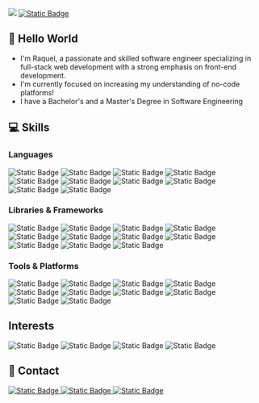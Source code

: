 ![](https://komarev.com/ghpvc/?username=raquel-f&label=Profile+Visitors)
<a href="https://raquelferreira.vercel.app/">
  <img alt="Static Badge" src="https://img.shields.io/badge/Portfolio-Website-blue?link=https%3A%2F%2Fraquelferreira.vercel.app%2F">
</a>



## 👋 Hello World 
- I'm Raquel, a passionate and skilled software engineer specializing in full-stack web development with a strong emphasis on front-end development.
- I'm currently focused on increasing my understanding of no-code platforms!
- I have a Bachelor's and a Master's Degree in Software Engineering

## 💻 Skills
### Languages
<div>
  <img alt="Static Badge" src="https://img.shields.io/badge/JavaScript-0D1117?logo=javascript">
  <img alt="Static Badge" src="https://img.shields.io/badge/TypeScript-0D1117?logo=typescript">
  <img alt="Static Badge" src="https://img.shields.io/badge/HTML-0D1117?logo=html5">
  <img alt="Static Badge" src="https://img.shields.io/badge/CSS-0D1117?logo=css3">
  <img alt="Static Badge" src="https://img.shields.io/badge/Sass-0D1117?logo=sass">
  <img alt="Static Badge" src="https://img.shields.io/badge/Java-0D1117?logo=a">
  <img alt="Static Badge" src="https://img.shields.io/badge/Python-0D1117?logo=python">
  <img alt="Static Badge" src="https://img.shields.io/badge/C-0D1117?logo=c">
  <img alt="Static Badge" src="https://img.shields.io/badge/C++-0D1117?logo=cplusplus">
  <img alt="Static Badge" src="https://img.shields.io/badge/SQL-0D1117?logo=a">
</div>

### Libraries & Frameworks
<div>
  <img alt="Static Badge" src="https://img.shields.io/badge/React-0D1117?logo=react">
  <img alt="Static Badge" src="https://img.shields.io/badge/Angular-0D1117?logo=angular">
  <img alt="Static Badge" src="https://img.shields.io/badge/Next.js-0D1117?logo=nextdotjs">
  <img alt="Static Badge" src="https://img.shields.io/badge/Express-0D1117?logo=express">
  <img alt="Static Badge" src="https://img.shields.io/badge/Redux-0D1117?logo=redux">
  <img alt="Static Badge" src="https://img.shields.io/badge/Tailwind CSS-0D1117?logo=tailwindcss">
  <img alt="Static Badge" src="https://img.shields.io/badge/Bootstrap-0D1117?logo=bootstrap">
  <img alt="Static Badge" src="https://img.shields.io/badge/Framer Motion-0D1117?logo=framer">
  <img alt="Static Badge" src="https://img.shields.io/badge/Django-0D1117?logo=django">
  <img alt="Static Badge" src="https://img.shields.io/badge/Leaflet-0D1117?logo=leaflet">
  <img alt="Static Badge" src="https://img.shields.io/badge/Mongoose-0D1117?logo=mongoose">
</div>

### Tools & Platforms
<div>
  <img alt="Static Badge" src="https://img.shields.io/badge/Git-0D1117?logo=git">
  <img alt="Static Badge" src="https://img.shields.io/badge/GitHub-0D1117?logo=github">
  <img alt="Static Badge" src="https://img.shields.io/badge/VS Code-0D1117?logo=visualstudiocode">
  <img alt="Static Badge" src="https://img.shields.io/badge/Node.js-0D1117?logo=nodedotjs">
  <img alt="Static Badge" src="https://img.shields.io/badge/Heroku-0D1117?logo=heroku">
  <img alt="Static Badge" src="https://img.shields.io/badge/Vercel-0D1117?logo=vercel">
  <img alt="Static Badge" src="https://img.shields.io/badge/Firebase-0D1117?logo=firebase">
  <img alt="Static Badge" src="https://img.shields.io/badge/Figma-0D1117?logo=figma">
  <img alt="Static Badge" src="https://img.shields.io/badge/Adobe Illustrator-0D1117?logo=adobeillustrator">
  <img alt="Static Badge" src="https://img.shields.io/badge/Styled Components-0D1117?logo=styledcomponents">
</div>

## Interests
<div>
  <img alt="Static Badge" src="https://img.shields.io/badge/Ski-0D1117">
  <img alt="Static Badge" src="https://img.shields.io/badge/Italian Cuisine-0D1117">
  <img alt="Static Badge" src="https://img.shields.io/badge/Digital Art-0D1117">
  <img alt="Static Badge" src="https://img.shields.io/badge/Animation-0D1117">
</div>

## 📮 Contact 
<div>
  <a href="mailto:work.raquelferreira@gmail.com">
    <img alt="Static Badge" src="https://img.shields.io/badge/Email_Me-0D1117?logo=gmail&link=mailto%3Awork.raquelferreira%40gmail.com">
  </a>
  <a href="https://www.linkedin.com/in/raquel-software/">
    <img alt="Static Badge" src="https://img.shields.io/badge/LinkedIn-0D1117?logo=linkedin">
  </a>
  <a href="https://www.instagram.com/raquelsoftware/">
    <img alt="Static Badge" src="https://img.shields.io/badge/Instagram-0D1117?logo=instagram">
  </a>
  
</div>


<!--
**raquel-f/raquel-f** is a ✨ _special_ ✨ repository because its `README.md` (this file) appears on your GitHub profile.

Here are some ideas to get you started:

- 🔭 I’m currently working on ...
- 🌱 I’m currently learning ...
- 👯 I’m looking to collaborate on ...
- 🤔 I’m looking for help with ...
- 💬 Ask me about ...
- 📫 How to reach me: ...
- 😄 Pronouns: ...
- ⚡ Fun fact: ...
-->
